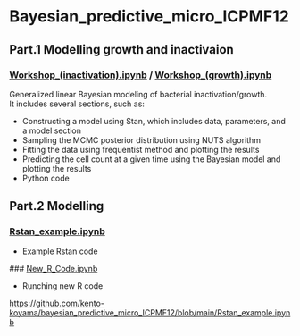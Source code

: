 # Bayesian_predictive_micro_ICPMF12

## Part.1 Modelling growth and inactivaion
### <a target="_blank" href="https://github.com/kento-koyama/bayesian_predictive_micro_ICPMF12/blob/main/Workshop_(inactivation).ipynb">Workshop_(inactivation).ipynb</a> / <a target="_blank" href="https://github.com/kento-koyama/bayesian_predictive_micro_ICPMF12/blob/main/Workshop_(growth).ipynb">Workshop_(growth).ipynb</a>

Generalized linear Bayesian modeling of bacterial inactivation/growth.<br>
It includes several sections, such as:<br>
<ul>
<li>Constructing a model using Stan, which includes data, parameters, and a model section
<li>Sampling the MCMC posterior distribution using NUTS algorithm
<li>Fitting the data using frequentist method and plotting the results
<li>Predicting the cell count at a given time using the Bayesian model and plotting the results
<li>Python code
</ul>


## Part.2 Modelling 
### <a target="_blank" href="https://github.com/kento-koyama/bayesian_predictive_micro_ICPMF12/blob/main/Rstan_example.ipynb">Rstan_example.ipynb</a>
<ul>
<li>Example Rstan code
</ul>
### <a target="_blank" href="https://github.com/kento-koyama/bayesian_predictive_micro_ICPMF12/blob/main/New_R_Code.ipynb">New_R_Code.ipynb</a>
<ul>
<li>Runching new R code
</ul>

https://github.com/kento-koyama/bayesian_predictive_micro_ICPMF12/blob/main/Rstan_example.ipynb
